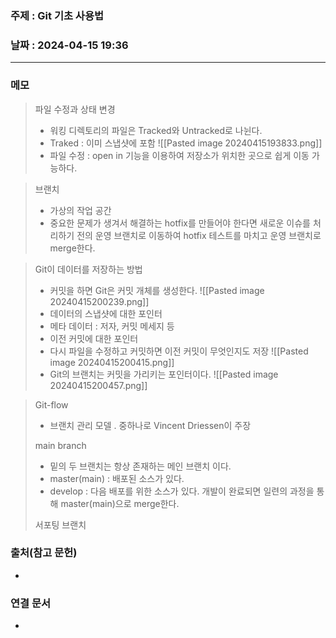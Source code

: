 ### 주제 : Git 기초 사용법

### 날짜 : 2024-04-15 19:36
----
### 메모
> 파일 수정과 상태 변경
> 	- 워킹 디렉토리의 파일은 Tracked와 Untracked로 나뉜다.
> 	- Traked : 이미 스냅샷에 포함
> 	![[Pasted image 20240415193833.png]]
> 	- 파일 수정 : open in 기능을 이용하여 저장소가 위치한 곳으로 쉽게 이동 가능하다.

> 브랜치
> 	- 가상의 작업 공간
> 	- 중요한 문제가 생겨서 해결하는 hotfix를 만들어야 한다면 새로운 이슈를 처리하기 전의 운영 브랜치로 이동하여 hotfix 테스트를 마치고 운영 브랜치로 merge한다.

> Git이 데이터를 저장하는 방법
> 	- 커밋을 하면 Git은 커밋 개체를 생성한다.
> 	![[Pasted image 20240415200239.png]]
> 	- 데이터의 스냅샷에 대한 포인터
> 	- 메타 데이터 : 저자, 커밋 메세지 등
> 	- 이전 커밋에 대한 포인터
> 	- 다시 파일을 수정하고 커밋하면 이전 커밋이 무엇인지도 저장
> 	![[Pasted image 20240415200415.png]]
> 	- Git의 브랜치는 커밋을 가리키는 포인터이다.
> 	![[Pasted image 20240415200457.png]]

> Git-flow
> 	- 브랜치 관리 모델 . 중하나로 Vincent Driessen이 주장
> 
> main branch
> 	- 밑의  두 브랜치는 항상 존재하는 메인 브랜치 이다.
> 	- master(main) : 배포된 소스가 있다.
> 	- develop : 다음 배포를 위한 소스가 있다. 개발이 완료되면 일련의 과정을 통해 master(main)으로 merge한다.
> 
> 서포팅 브랜치

### 출처(참고 문헌)
-

### 연결 문서
-
